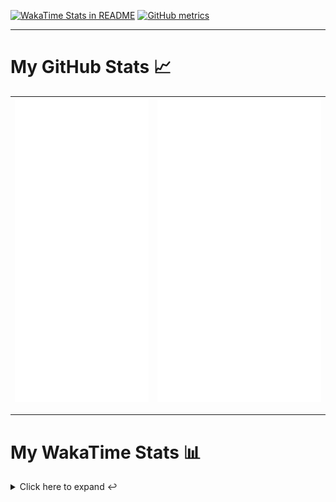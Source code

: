 [![WakaTime Stats in README](https://github.com/LOsioChico/LOsioChico/actions/workflows/waka.yml/badge.svg)](https://github.com/LOsioChico/LOsioChico/actions/workflows/waka.yml) [![GitHub metrics](https://github.com/LOsioChico/LOsioChico/actions/workflows/metrics.yml/badge.svg)](https://github.com/LOsioChico/LOsioChico/actions/workflows/metrics.yml)

---

# My GitHub Stats 📈

| ![](./assets/metrics.svg) | ![](./assets/metrics2.svg) |
| ------------------------- | -------------------------- |

---

# My WakaTime Stats 📊

<details>
<summary>Click here to expand ↩️</summary>
<br>

<!--START_SECTION:waka-->
![Code Time](http://img.shields.io/badge/Code%20Time-1%2C556%20hrs%2050%20mins-blue)

![Lines of code](https://img.shields.io/badge/From%20Hello%20World%20I%27ve%20Written-310.0%20thousand%20lines%20of%20code-blue)

**🐱 My GitHub Data** 

> 📦 490.1 kB Used in GitHub's Storage 
 > 
> 🏆 673 Contributions in the Year 2024
 > 
> 🚫 Not Opted to Hire
 > 
> 📜 29 Public Repositories 
 > 
> 🔑 14 Private Repositories 
 > 
**I'm a Night 🦉** 

```text
🌞 Morning                498 commits         ████░░░░░░░░░░░░░░░░░░░░░   14.83 % 
🌆 Daytime                1007 commits        ███████░░░░░░░░░░░░░░░░░░   29.98 % 
🌃 Evening                1080 commits        ████████░░░░░░░░░░░░░░░░░   32.15 % 
🌙 Night                  774 commits         ██████░░░░░░░░░░░░░░░░░░░   23.04 % 
```
📅 **I'm Most Productive on Saturday** 

```text
Monday                   474 commits         ████░░░░░░░░░░░░░░░░░░░░░   14.11 % 
Tuesday                  494 commits         ████░░░░░░░░░░░░░░░░░░░░░   14.71 % 
Wednesday                381 commits         ███░░░░░░░░░░░░░░░░░░░░░░   11.34 % 
Thursday                 622 commits         █████░░░░░░░░░░░░░░░░░░░░   18.52 % 
Friday                   526 commits         ████░░░░░░░░░░░░░░░░░░░░░   15.66 % 
Saturday                 624 commits         █████░░░░░░░░░░░░░░░░░░░░   18.58 % 
Sunday                   238 commits         ██░░░░░░░░░░░░░░░░░░░░░░░   07.09 % 
```


📊 **This Week I Spent My Time On** 

```text
💬 Programming Languages: 
Docker                   4 hrs 46 mins       ████████████░░░░░░░░░░░░░   48.07 % 
TypeScript               1 hr 7 mins         ███░░░░░░░░░░░░░░░░░░░░░░   11.41 % 
Scala                    1 hr 4 mins         ███░░░░░░░░░░░░░░░░░░░░░░   10.81 % 
YAML                     42 mins             ██░░░░░░░░░░░░░░░░░░░░░░░   07.16 % 
JSON                     42 mins             ██░░░░░░░░░░░░░░░░░░░░░░░   07.13 % 
```

**I Mostly Code in TypeScript** 

```text
TypeScript               24 repos            ████████████░░░░░░░░░░░░░   48.00 % 
Scala                    5 repos             ██░░░░░░░░░░░░░░░░░░░░░░░   10.00 % 
Python                   3 repos             ██░░░░░░░░░░░░░░░░░░░░░░░   06.00 % 
Astro                    2 repos             █░░░░░░░░░░░░░░░░░░░░░░░░   04.00 % 
Go                       2 repos             █░░░░░░░░░░░░░░░░░░░░░░░░   04.00 % 
```




 Last Updated on 11/07/2024 00:53:44 UTC
<!--END_SECTION:waka-->

## </details>
